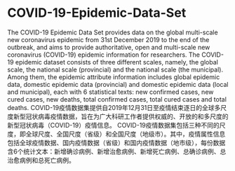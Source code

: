 # COVID-19-Epidemic-Data-Set
 The COVID-19 Epidemic Data Set provides data on the global multi-scale new coronavirus epidemic from 31st December 2019 to the end of the outbreak, and aims to provide authoritative, open and multi-scale new coronavirus (COVID-19) epidemic information for researchers. The COVID-19 epidemic dataset consists of three different scales, namely, the global scale, the national scale (provincial) and the national scale (the municipal). Among them, the epidemic attribute information includes global epidemic data, domestic epidemic data (provincial) and domestic epidemic data (local and municipal), each with 6 statistical texts: new confirmed cases, new cured cases, new deaths, total confirmed cases, total cured cases and total deaths. COVID-19疫情数据集提供自2019年12月31日至疫情结束逐日的全球多尺度新型冠状病毒疫情数据，旨在为广大科研工作者提供权威的、开放的和多尺度的新型冠状病毒（COVID-19）疫情信息。 COVID-19疫情数据集包括三种不同的尺度，即全球尺度、全国尺度（省级）和全国尺度（地级市）。其中，疫情属性信息包括全球疫情数据、国内疫情数据（省级）和国内疫情数据（地市级），每份数据含6个统计文本：新增确诊病例、新增治愈病例、新增死亡病例、总确诊病例、总治愈病例和总死亡病例。
